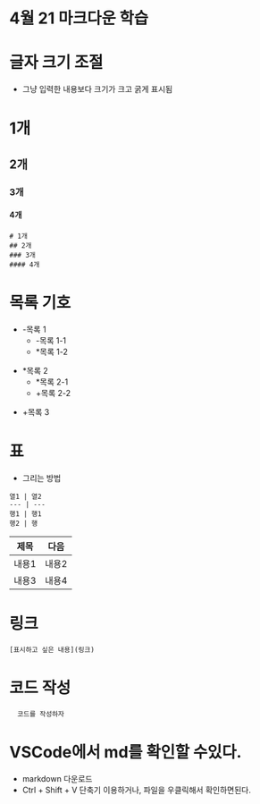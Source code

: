 # 4월 21 마크다운 학습
# 글자 크기 조절
 - 그냥 입력한 내용보다 크기가 크고 굵게 표시됨
 # 1개
 ## 2개
 ### 3개
 #### 4개
 ```
 # 1개
 ## 2개
 ### 3개
 #### 4개
 ```
 # 목록 기호
 - -목록 1
   - -목록 1-1
   * *목록 1-2
 * *목록 2
   * *목록 2-1
   + +목록 2-2
 + +목록 3

 # 표
  - 그리는 방법
 ```
 열1 | 열2
 --- | ---
 행1 | 행1
 행2 | 행
 ```
 제목 | 다음
 --- | ---
 내용1|내용2
 내용3|내용4

# 링크
```
[표시하고 싶은 내용](링크)
```
# 코드 작성
```
  코드를 작성하자
```



# VSCode에서 md를 확인할 수있다.
 - markdown 다운로드
 - Ctrl + Shift + V 단축기 이용하거나, 파일을 우클릭해서 확인하면된다.